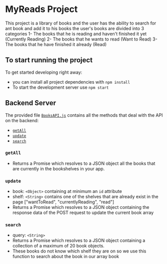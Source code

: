 # MyReads Project

This project is a library of books and the user has the ability to search for ant book and add it to his books
the user's books are divided into 3 categories
1- The books that he is reading and haven't finished it yet (Currently Reading)
2- The books that he wants to read (Want to Read)
3- The books that he have finished it already (Read)

## To start running the project

To get started developing right away:

* you can install all project dependencies with `npm install`
* To start the development server use `npm start`


## Backend Server

The provided file [`BooksAPI.js`](src/BooksAPI.js) contains all the methods that deal with the API on the backend:

* [`getAll`](#getall)
* [`update`](#update)
* [`search`](#search)

### `getAll`

* Returns a Promise which resolves to a JSON object all the books that are currently in the bookshelves in your app.

### `update`

* book: `<Object>` containing at minimum an `id` attribute
* shelf: `<String>` contains one of the shelves that are already exist in the page
["wantToRead", "currentlyReading", "read"]  
* Returns a Promise which resolves to a JSON object containing the response data of the POST request to update the current book array

### `search`

* query: `<String>`
* Returns a Promise which resolves to a JSON object containing a collection of a maximum of 20 book objects.
* These books do not know which shelf they are on so we use this function to search about the book in our array book
